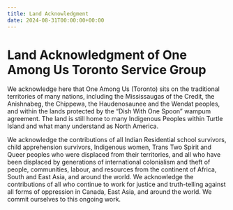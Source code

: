 ```yaml
---
title: Land Acknowledgment
date: 2024-08-31T00:00:00+00:00
---
```


# Land Acknowledgment of One Among Us Toronto Service Group

We acknowledge here that One Among Us (Toronto) sits on the traditional territories of many nations, including the Mississaugas of the Credit, the Anishnabeg, the Chippewa, the Haudenosaunee and the Wendat peoples, and within the lands protected by the “Dish With One Spoon” wampum agreement. The land is still home to many Indigenous Peoples within Turtle Island and what many understand as North America.

We acknowledge the contributions of all Indian Residential school survivors, child apprehension survivors, Indigenous women, Trans Two Spirit and Queer peoples who were displaced from their territories, and all who have been displaced by generations of international colonialism and theft of people, communities, labour, and resources from the continent of Africa, South and East Asia, and around the world. We acknowledge the contributions of all who continue to work for justice and truth-telling against all forms of oppression in Canada, East Asia, and around the world. We commit ourselves to this ongoing work.
